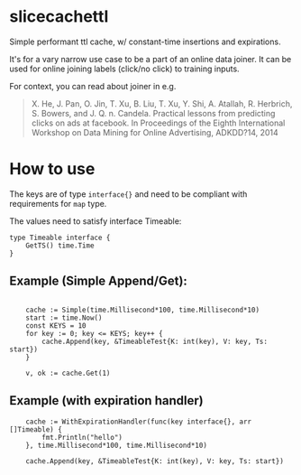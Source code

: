 # slicecachettl
Simple performant ttl cache, w/ constant-time insertions and expirations.

It's for a vary narrow use case to be a part of an online data joiner. It can be used for online joining labels (click/no click) to training inputs.

For context, you can read about joiner in e.g.
> X. He, J. Pan, O. Jin, T. Xu, B. Liu, T. Xu, Y. Shi, A. Atallah, R. Herbrich, S. Bowers, and J. Q. n. Candela.
> Practical lessons from predicting clicks on ads at facebook.
> In Proceedings of the Eighth International Workshop on
> Data Mining for Online Advertising, ADKDD?14, 2014

How to use
=================

The keys are of type `interface{}` and need to be compliant with requirements for `map` type.

The values need to satisfy interface Timeable:

```
type Timeable interface {
	GetTS() time.Time
}
```

Example (Simple Append/Get):
--------

```

	cache := Simple(time.Millisecond*100, time.Millisecond*10)
	start := time.Now()
	const KEYS = 10
	for key := 0; key <= KEYS; key++ {
		cache.Append(key, &TimeableTest{K: int(key), V: key, Ts: start})
	}

	v, ok := cache.Get(1)

```


Example (with expiration handler)
-----
```
	cache := WithExpirationHandler(func(key interface{}, arr []Timeable) {
	    fmt.Println("hello")
	}, time.Millisecond*100, time.Millisecond*10)

	cache.Append(key, &TimeableTest{K: int(key), V: key, Ts: start})

```
